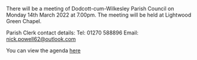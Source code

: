 <!--
.. title: Parish Council Meeting Monday 14th March 2022.
.. slug: 2022-03-14-meeting
.. date: 2022-03-10 02:49:30 UTC
.. tags: parishcouncil
.. category:
.. link:
.. description:
.. type: text
-->

There will be a meeting of Dodcott-cum-Wilkesley Parish Council on
Monday 14th March 2022 at 7.00pm. The meeting will be held at Lightwood Green Chapel.

Parish Clerk contact details:
Tel: 01270 588896
Email: nick.powell62@outlook.com

You can view the agenda [here](https://drive.google.com/file/d/1ZZkmDaTvIufAJgQ51dQ0oA1BpTtI0CE0/view?usp=sharing)
